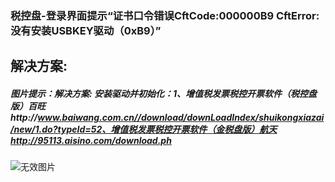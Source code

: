 ### 税控盘-登录界面提示“证书口令错误CftCode:000000B9 CftError:没有安装USBKEY驱动（0xB9）”



## 解决方案:

##### 图片提示：解决方案: 安装驱动并初始化：1、增值税发票税控开票软件（税控盘版）百旺http://www.baiwang.com.cn//download/downLoadIndex/shuikongxiazai/new/1.do?typeId=52、增值税发票税控开票软件（金税盘版）航天http://95113.aisino.com/download.ph

![无效图片](https://cdn.jsdelivr.net/gh/IAskWind/lazy66-site/images/question/1_20181015164504.png)